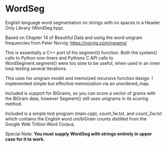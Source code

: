# WordSeg
English language word segmentation on strings with no spaces in a Header Only Library (WordSeg.hpp).

Based on Chapter 14 of Beautiful Data and using the word unigram frequencies from Peter Norvig: https://norvig.com/ngrams/

This is essentially a C++ port of his segment() function. Both the system() calls to Python one-liners and Pythons C API calls to WordSegment.segment() were too slow to be useful, when used in an inner loop testing several iterations.

This uses his unigram model and memoized recursive function design. I implemented simple but effective memoization via an unordered_map.

Included is support for BiGrams, so you can score a vector of grams with the BiGram data, however Segment() still uses unigrams in its scoring method.

Included is a simple test program (main.cpp), count_1w.txt, and count_2w.txt which contains the English word uni/biGram counts distilled from the Google Web Trillion Word Corpus.

Special Note:
  <b>You must supply WordSeg with strings entirely in upper case for it to work.</b>
